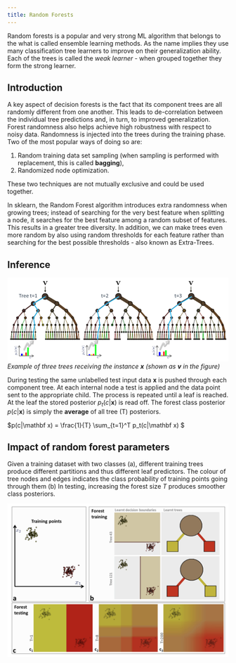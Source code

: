 ```yaml
---
title: Random Forests
---
```


Random forests is a popular and very strong ML algorithm that belongs to the what is called ensemble learning methods. As the name implies they use many classification tree learners to improve on their generalization ability. Each of the trees is called the *weak learner* - when grouped together they form the strong learner. 


## Introduction
A key aspect of decision forests is the fact that its component trees are all randomly different from one another. This leads to de-correlation between the individual tree predictions and, in turn, to improved generalization. Forest randomness also helps achieve high robustness with respect to noisy data. Randomness  is  injected  into  the  trees  during  the  training  phase. Two of the most popular ways of doing so are:

1. Random training data set sampling (when sampling is performed with replacement, this is called **bagging**), 
2. Randomized node optimization.

These  two  techniques  are  not  mutually  exclusive  and  could  be  used together.  

In sklearn, the Random Forest algorithm introduces extra randomness when growing trees; instead of searching for the very best feature when splitting a node, it searches for the best feature among a random subset of features. This results in a greater tree diversity. In addition, we can make trees even more random by also using random thresholds for each feature rather than searching for the best possible thresholds - also known as Extra-Trees. 

## Inference
![classification-forest-testing](images/classification-forest-testing.png)
*Example of three trees receiving the instance $\mathbf x$ (shown as $\mathbf v$ in the figure)* 

During testing the same unlabelled test input data $\mathbf x$  is pushed through each component tree. At each internal node a test is applied and the data point sent to the appropriate child. The process is repeated until a leaf is reached. At the leaf the stored posterior $p_t(c|\mathbf x)$ is read off. The forest class posterior $p(c|\mathbf x)$ is simply the **average** of all tree (T) posteriors.

$p(c|\mathbf x) = \frac{1}{T} \sum_{t=1}^T p_t(c|\mathbf x) $


## Impact of random forest parameters

Given a training dataset with two classes (a), different training trees produce different partitions and thus different leaf predictors. The colour of tree nodes and edges indicates the class probability of training points  going  through  them (b)  In  testing,  increasing  the  forest  size $T$ produces smoother class posteriors. 

![effect-num-trees](images/effect-num-trees.png)